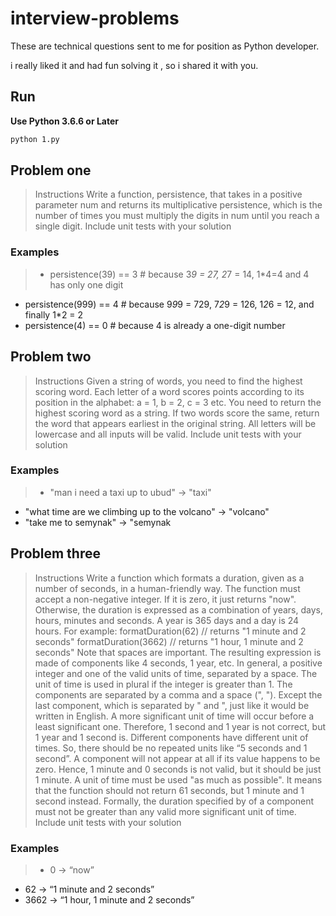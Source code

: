 # interview-problems
These are technical questions sent to me for position as Python developer.

i really liked it and had fun solving it , so i shared it with you.

## Run
 **Use Python 3.6.6 or Later**

```bash
python 1.py
```

## Problem one
> Instructions
Write a function, persistence, that takes in a positive parameter num and returns its multiplicative persistence, which is the number of times you must multiply the digits in num until you reach a single digit.
Include unit tests with your solution

### Examples
> - persistence(39) == 3 # because 3*9 = 27, 2*7 = 14, 1*4=4  and 4 has only one digit
- persistence(999) == 4 # because 9*9*9 = 729, 7*2*9 = 126,   1*2*6 = 12, and finally 1*2 = 2
- persistence(4) == 0 # because 4 is already a one-digit number

## Problem two
>Instructions
Given a string of words, you need to find the highest scoring word. Each letter of a word scores points according to its position in the alphabet: a = 1, b = 2, c = 3 etc. You need to return the highest scoring word as a string. If two words score the same, return the word that appears earliest in the original string. All letters will be lowercase and all inputs will be valid.
Include unit tests with your solution

### Examples
> - "man i need a taxi up to ubud" -> "taxi" 
- "what time are we climbing up to the volcano" -> "volcano"
- "take me to semynak" -> "semynak

## Problem three
>Instructions
Write a function which formats a duration, given as a number of seconds, in a human-friendly way.
The function must accept a non-negative integer. If it is zero, it just returns "now". Otherwise, the duration is expressed as a combination of years, days, hours, minutes and seconds. A year is 365 days and a day is 24 hours. For example:
formatDuration(62)    // returns "1 minute and 2 seconds"
formatDuration(3662)  // returns "1 hour, 1 minute and 2 seconds"
Note that spaces are important. 
The resulting expression is made of components like 4 seconds, 1 year, etc. In general, a positive integer and one of the valid units of time, separated by a space. The unit of time is used in plural if the integer is greater than 1.
The components are separated by a comma and a space (", "). Except the last component, which is separated by " and ", just like it would be written in English.
A more significant unit of time will occur before a least significant one. Therefore, 1 second and 1 year is not correct, but 1 year and 1 second is.
Different components have different unit of times. So, there should be no repeated units like “5 seconds and 1 second”.
A component will not appear at all if its value happens to be zero. Hence, 1 minute and 0 seconds is not valid, but it should be just 1 minute.
A unit of time must be used "as much as possible". It means that the function should not return 61 seconds, but 1 minute and 1 second instead. Formally, the duration specified by of a component must not be greater than any valid more significant unit of time.
Include unit tests with your solution

### Examples
> - 0 -> “now”
- 62 -> “1 minute and 2 seconds”
- 3662 -> “1 hour, 1 minute and 2 seconds”


